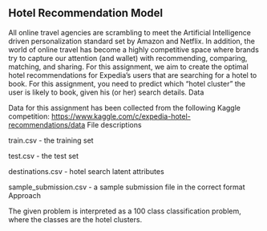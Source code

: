 ## Hotel Recommendation Model

All online travel agencies are scrambling to meet the Artificial Intelligence driven personalization standard set by Amazon and Netflix. In addition, the world of online travel has become a highly competitive space where brands try to capture our attention (and wallet) with recommending, comparing, matching, and sharing. For this assignment, we aim to create the optimal hotel recommendations for Expedia’s users that are searching for a hotel to book. For this assignment, you need to predict which “hotel cluster” the user is likely to book, given his (or her) search details.
Data

Data for this assignment has been collected from the following Kaggle competition: https://www.kaggle.com/c/expedia-hotel-recommendations/data
File descriptions

train.csv - the training set

test.csv - the test set

destinations.csv - hotel search latent attributes

sample_submission.csv - a sample submission file in the correct format
Approach

The given problem is interpreted as a 100 class classification problem, where the classes are the hotel clusters.
